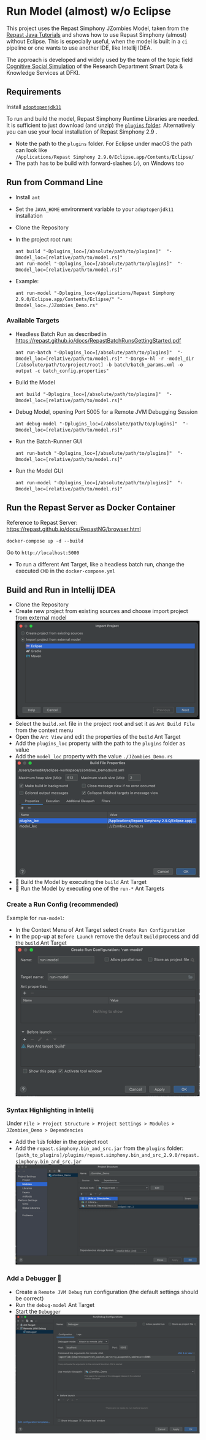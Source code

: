 # Run Model (almost) w/o Eclipse

This project uses the Repast Simphony JZombies Model, taken from the [Repast Java Tutorials](https://repast.github.io/docs/RepastJavaGettingStarted.pdf) and shows how to use Repast Simphony (almost) without Eclipse.
This is especially useful, when the model is built in a `ci` pipeline or one wants to use another IDE, like Intellij IDEA. 

The approach is developed and widely used by the team of the topic field [Cognitive Social Simulation](https://www.dfki.de/en/web/research/research-departments/smart-data-knowledge-services/tf-cognitive-social-simulation) of the Research Department Smart Data & Knowledge Services at DFKI.

## Requirements

Install [`adoptopenjdk11`](https://adoptium.net/?variant=openjdk11)

To run and build the model, Repast Simphony Runtime Libraries are needed. It is sufficient to just download (and unzip)
the [`plugins` folder](https://cloud.dfki.de/owncloud/index.php/s/xDgjP748jCcMcKG). Alternatively you can use your local
installation of Repast Simphony 2.9 .

- Note the path to the `plugins` folder. For Eclipse under macOS the path can look like  
  `/Applications/Repast Simphony 2.9.0/Eclipse.app/Contents/Eclipse/`
- The path has to be build with forward-slashes (`/`), on Windows too

## Run from Command Line

- Install `ant`
- Set the `JAVA_HOME` environment variable to your `adoptopenjdk11` installation
- Clone the Repository

- In the project root run:
  ```shell
  ant build "-Dplugins_loc=[/absolute/path/to/plugins]"  "-Dmodel_loc=[relative/path/to/model.rs]"
  ant run-model "-Dplugins_loc=[/absolute/path/to/plugins]"  "-Dmodel_loc=[relative/path/to/model.rs]"
  ```
- Example:
  ```shell
  ant run-model "-Dplugins_loc=/Applications/Repast Simphony 2.9.0/Eclipse.app/Contents/Eclipse/" "-Dmodel_loc=./JZombies_Demo.rs"
  ```

### Available Targets

- Headless Batch Run as described in https://repast.github.io/docs/RepastBatchRunsGettingStarted.pdf
  ```shell
  ant run-batch "-Dplugins_loc=[/absolute/path/to/plugins]"  "-Dmodel_loc=[relative/path/to/model.rs]" "-Dargs=-hl -r -model_dir [/absolute/path/to/project/root] -b batch/batch_params.xml -o output -c batch_config.properties"
  ```
- Build the Model
  ```shell
  ant build "-Dplugins_loc=[/absolute/path/to/plugins]"  "-Dmodel_loc=[relative/path/to/model.rs]"
  ```
- Debug Model, opening Port 5005 for a Remote JVM Debugging Session
  ```shell
  ant debug-model "-Dplugins_loc=[/absolute/path/to/plugins]"  "-Dmodel_loc=[relative/path/to/model.rs]"
  ```
- Run the Batch-Runner GUI
  ```shell
  ant run-batch "-Dplugins_loc=[/absolute/path/to/plugins]"  "-Dmodel_loc=[relative/path/to/model.rs]"
  ```
- Run the Model GUI
  ```shell
  ant run-model "-Dplugins_loc=[/absolute/path/to/plugins]"  "-Dmodel_loc=[relative/path/to/model.rs]"
  ```

## Run the Repast Server as Docker Container

Reference to Repast Server: https://repast.github.io/docs/RepastNG/browser.html

```
docker-compose up -d --build
```

Go to `http://localhost:5000`

- To run a different Ant Target, like a headless batch run, change the executed `CMD` in the `docker-compose.yml`

## Build and Run in Intellij IDEA

- Clone the Repository
- Create new project from existing sources and choose import project from external model
  ![import](docs/import.png)
- Select the `build.xml` file in the project root and set it as `Ant Build File` from the context menu
- Open the `Ant View` and edit the properties of the `build` Ant Target
- Add the `plugins_loc` property with the path to the `plugins` folder as value
- Add the `model_loc` property with the value `./JZombies_Demo.rs`
  ![ant-properties](docs/ant-properties.png)
- 🔨 Build the Model by executing the `build` Ant Target
- 🚀 Run the Model by executing one of the `run-*` Ant Targets

### Create a Run Config (recommended)

Example for `run-model`:

- In the Context Menu of Ant Target select `Create Run Configuration`
- In the pop-up at `Before Launch` remove the default `Build` process and dd the `build` Ant Target
  ![run-config](docs/run-config.png)

### Syntax Highlighting in Intellij

Under `File > Project Structure > Project Settings > Modules > JZombies_Demo > Dependencies`

- Add the `lib` folder in the project root
- Add the `repast.simphony.bin_and_src.jar` from the `plugins`
  folder: `[path_to_plugins]/plugins/repast.simphony.bin_and_src_2.9.0/repast.simphony.bin_and_src.jar`
  ![import-module](docs/import-module.png)

### Add a Debugger 🐞

- Create a `Remote JVM Debug` run configuration (the default settings should be correct)
- Run the `debug-model` Ant Target
- Start the `Debugger`
  ![debugger](docs/debugger.png)
